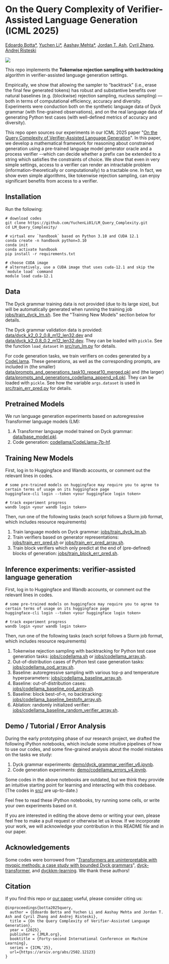# On the Query Complexity of Verifier-Assisted Language Generation (ICML 2025)
[Edoardo Botta*](https://www.linkedin.com/in/edoardobotta/),
[Yuchen Li*](https://www.cs.cmu.edu/~yuchenl4/),
[Aashay Mehta*](https://scholar.google.com/citations?user=SvvzMVUAAAAJ&hl=en),
[Jordan T. Ash](http://www.jordantash.com/),
[Cyril Zhang](https://cyrilzhang.com/),
[Andrej Risteski](https://www.andrew.cmu.edu/user/aristesk/)

[![](https://img.shields.io/badge/Paper-Arvix%20Link-green)](https://arxiv.org/abs/2502.12123)

This repo implements the 
**Tokenwise rejection sampling with backtracking** algorithm
in verifier-assisted language generation settings.

Empirically, we show that allowing the sampler to
“backtrack” (i.e., erase the final few generated tokens) 
has robust and substantive benefits over natural baselines 
(e.g. (blockwise) rejection sampling, nucleus sampling)
—both in terms of computational efficiency, accuracy and diversity.
Experiments were conduction both on the synthetic language data of 
Dyck grammar (with fine-grained observations),
and on the real language data of generating Python test cases
(with well-defined metrics of accuracy and diversity).

This repo open sources our experiments in our ICML 2025 paper 
"[On the Query Complexity of Verifier-Assisted Language Generation](https://arxiv.org/abs/2502.12123)".
In this paper, we develop a mathematical framework for reasoning about constrained generation 
using a pre-trained language model generator oracle and a process verifier
--which can decide whether a prefix can be extended to a string which satisfies the constraints of choice. 
We show that even in very simple settings, access to a verifier can render an intractable problem 
(information-theoretically or computationally) to a tractable one. 
In fact, we show even simple algorithms, like tokenwise rejection sampling, can enjoy significant benefits from access to a verifier. 


## Installation

Run the following:

```shell
# download codes
git clone https://github.com/YuchenLi01/LM_Query_Complexity.git
cd LM_Query_Complexity/

# virtual env `handbook` based on Python 3.10 and CUDA 12.1
conda create -n handbook python=3.10
conda init
conda activate handbook
pip install -r requirements.txt

# choose CUDA image
# alternatively, use a CUDA image that uses cuda-12.1 and skip the `module load` command
module load cuda-12.1
```


## Data

The Dyck grammar training data is not provided (due to its large size), 
but will be automatically generated when running the training job
[jobs/train_dyck_lm.sh](jobs/train_dyck_lm.sh). 
See the "Training New Models" section below for details.

The Dyck grammar validation data is provided:
[data/dyck_k2_0.2_0.8_m12_len32.dev](data/dyck_k2_0.2_0.8_m12_len32.dev)
and [data/dyck_k2_0.8_0.2_m12_len32.dev](data/dyck_k2_0.8_0.2_m12_len32.dev). 
They can be loaded with `pickle`. 
See the function `load_dataset` in [src/run_lm.py](src/run_lm.py) for details.

For code generation tasks, we train verifiers on codes generated by a 
[CodeLlama](https://huggingface.co/codellama/CodeLlama-7b-hf).
These generations, as well as the corresponding prompts, are included in (the smaller)
[data/prompts_and_generations_task10_repeat10_merged.pkl](data/prompts_and_generations_task10_repeat10_merged.pkl)
and (the larger)
[data/prompts_and_generations_codellama_append_v4.pkl](data/prompts_and_generations_codellama_append_v4.pkl).
They can be loaded with `pickle`. 
See how the variable `args.dataset` is used in [src/train_err_pred.py](src/train_err_pred.py) for details.


## Pretrained Models

We run language generation experiments based on autoregressive Transformer language models (LM):

1. A Transformer language model trained on Dyck grammar: [data/base_model.pkl](data/base_model.pkl).
2. Code generation: [codellama/CodeLlama-7b-hf](https://huggingface.co/codellama/CodeLlama-7b-hf).


## Training New Models
First, log in to Huggingface and Wandb accounts, or comment out the relevant lines in codes.
```shell
# some pre-trained models on huggingface may require you to agree to certain terms of usage on its huggingface page
huggingface-cli login --token <your huggingface login token>

# track experiment progress
wandb login <your wandb login token>
```

Then, run one of the following tasks (each script follows a Slurm job format, which includes resource requirements) 
1. Train language models on Dyck grammar: [jobs/train_dyck_lm.sh](jobs/train_dyck_lm.sh).
2. Train verifiers based on generator representations: [jobs/train_err_pred.sh](jobs/train_err_pred.sh) or [jobs/train_err_pred_array.sh](jobs/train_err_pred_array.sh).
3. Train block verifiers which only predict at the end of (pre-defined) blocks of generation: [jobs/train_block_err_pred.sh](jobs/train_block_err_pred.sh).


## Inference experiments: verifier-assisted language generation
First, log in to Huggingface and Wandb accounts, or comment out the relevant lines in codes.
```shell
# some pre-trained models on huggingface may require you to agree to certain terms of usage on its huggingface page
huggingface-cli login --token <your huggingface login token>

# track experiment progress
wandb login <your wandb login token>
```

Then, run one of the following tasks (each script follows a Slurm job format, which includes resource requirements)
1. Tokenwise rejection sampling with backtracking for Python test case generation tasks: [jobs/codellama.sh](jobs/codellama.sh) or [jobs/codellama_array.sh](jobs/codellama_array.sh).
2. Out-of-distribution cases of Python test case generation tasks: [jobs/codellama_ood_array.sh](jobs/codellama_ood_array.sh).
3. Baseline: autoregressive sampling with various top-p and temperature hyperparameters: [jobs/codellama_baseline_array.sh](jobs/codellama_baseline_array.sh).
4. Baseline: out-of-distribution cases: [jobs/codellama_baseline_ood_array.sh](jobs/codellama_baseline_ood_array.sh).
5. Baseline: block best-of-n, no backtracking: [jobs/codellama_baseline_bestofn_array.sh](jobs/codellama_baseline_bestofn_array.sh).
6. Ablation: randomly initialized verifier: [jobs/codellama_baseline_random_verifier_array.sh](jobs/codellama_baseline_random_verifier_array.sh).


## Demo / Tutorial / Error Analysis

During the early prototyping phase of our research project, 
we drafted the following iPython notebooks,
which include some intuitive pipelines of how to use our codes,
and some fine-grained analysis about the model mistakes on the tasks we study:
1. Dyck grammar experiments: [demo/dyck_grammar_verifier_v6.ipynb](demo/dyck_grammar_verifier_v6.ipynb).
2. Code generation experiments: [demo/codellama_errors_v4.ipynb](demo/codellama_errors_v4.ipynb).

Some codes in the above notebooks are outdated, but we think 
they provide an intuitive starting point for learning and interacting with this codebase.
(The codes in [src/](src/) are up-to-date.)

Feel free to read these iPython notebooks, try running some cells, 
or write your own experiments based on it.

If you are interested in editing the above demo or writing your own,
please feel free to make a pull request or otherwise let us know.
If we incorporate your work, we will acknowledge your contribution 
in this README file and in our paper.

## Acknowledgements

Some codes were borrowed from 
"[Transformers are uninterpretable with myopic methods: a case study with bounded Dyck grammars](https://arxiv.org/abs/2312.01429)",
[dyck-transformer](https://github.com/princeton-nlp/dyck-transformer),
and [dyckkm-learning](https://github.com/john-hewitt/dyckkm-learning). 
We thank these authors!


## Citation
If you find this repo or [our paper](https://arxiv.org/abs/2502.12123) useful, 
please consider citing us:

```
@inproceedings{botta2025query,
  author = {Edoardo Botta and Yuchen Li and Aashay Mehta and Jordan T. Ash and Cyril Zhang and Andrej Risteski},
  title = {On the Query Complexity of Verifier-Assisted Language Generation},
  year = {2025},
  publisher = {JMLR.org},
  booktitle = {Forty-second International Conference on Machine Learning},
  series = {ICML'25},
  url={https://arxiv.org/abs/2502.12123}
}
```
